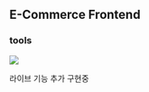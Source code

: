 <h2>E-Commerce Frontend</h2>

<h3>tools</h3>
<img src="https://img.shields.io/badge/react-61DAFB?style=for-the-badge&logo=react&logoColor=black">

라이브 기능 추가 구현중
